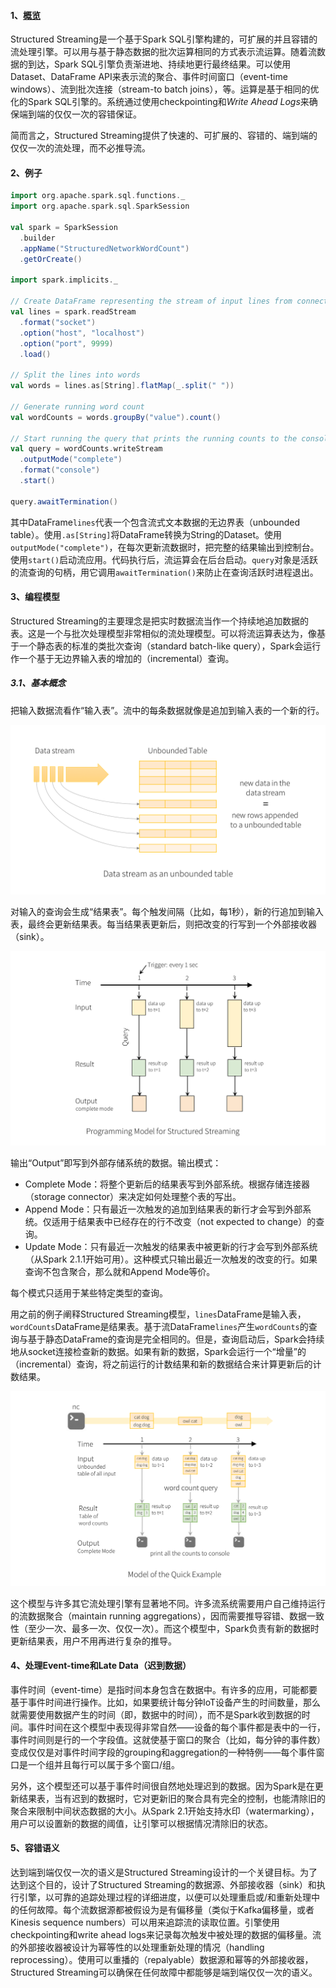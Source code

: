 #### 1、[概览](http://spark.apache.org/docs/2.2.0/structured-streaming-programming-guide.html#overview)

Structured Streaming是一个基于Spark SQL引擎构建的，可扩展的并且容错的流处理引擎。可以用与基于静态数据的批次运算相同的方式表示流运算。随着流数据的到达，Spark SQL引擎负责渐进地、持续地更行最终结果。可以使用Dataset、DataFrame API来表示流的聚合、事件时间窗口（event-time windows）、流到批次连接（stream-to batch joins），等。运算是基于相同的优化的Spark SQL引擎的。系统通过使用checkpointing和*Write Ahead Logs*来确保端到端的仅仅一次的容错保证。

简而言之，Structured Streaming提供了快速的、可扩展的、容错的、端到端的仅仅一次的流处理，而不必推导流。

#### 2、例子

```scala
import org.apache.spark.sql.functions._
import org.apache.spark.sql.SparkSession

val spark = SparkSession
  .builder
  .appName("StructuredNetworkWordCount")
  .getOrCreate()
  
import spark.implicits._

// Create DataFrame representing the stream of input lines from connection to localhost:9999
val lines = spark.readStream
  .format("socket")
  .option("host", "localhost")
  .option("port", 9999)
  .load()

// Split the lines into words
val words = lines.as[String].flatMap(_.split(" "))

// Generate running word count
val wordCounts = words.groupBy("value").count()

// Start running the query that prints the running counts to the console
val query = wordCounts.writeStream
  .outputMode("complete")
  .format("console")
  .start()

query.awaitTermination()
```

其中DataFrame`lines`代表一个包含流式文本数据的无边界表（unbounded table）。使用`.as[String]`将DataFrame转换为String的Dataset。使用`outputMode("complete")`，在每次更新流数据时，把完整的结果输出到控制台。使用`start()`启动流应用。代码执行后，流运算会在后台启动。`query`对象是活跃的流查询的句柄，用它调用`awaitTermination()`来防止在查询活跃时进程退出。

#### 3、编程模型

Structured Streaming的主要理念是把实时数据流当作一个持续地追加数据的表。这是一个与批次处理模型非常相似的流处理模型。可以将流运算表达为，像基于一个静态表的标准的类批次查询（standard batch-like query），Spark会运行作一个基于无边界输入表的增加的（incremental）查询。

##### 3.1、基本概念

把输入数据流看作“输入表”。流中的每条数据就像是追加到输入表的一个新的行。

![Stream as a Table](/assets/structured-streaming-stream-as-a-table.png)

对输入的查询会生成“结果表”。每个触发间隔（比如，每1秒），新的行追加到输入表，最终会更新结果表。每当结果表更新后，则把改变的行写到一个外部接收器（sink）。

![Model](/assets/structured-streaming-model.png)

输出“Output”即写到外部存储系统的数据。输出模式：

- Complete Mode：将整个更新后的结果表写到外部系统。根据存储连接器（storage connector）来决定如何处理整个表的写出。
- Append Mode：只有最近一次触发的追加到结果表的新行才会写到外部系统。仅适用于结果表中已经存在的行不改变（not expected to change）的查询。
- Update Mode：只有最近一次触发的结果表中被更新的行才会写到外部系统（从Spark 2.1.1开始可用）。这种模式只输出最近一次触发的改变的行。如果查询不包含聚合，那么就和Append Mode等价。

每个模式只适用于某些特定类型的查询。

用之前的例子阐释Structured Streaming模型，`lines`DataFrame是输入表，`wordCounts`DataFrame是结果表。基于流DataFrame`lines`产生`wordCounts`的查询与基于静态DataFrame的查询是完全相同的。但是，查询启动后，Spark会持续地从socket连接检查新的数据。如果有新的数据，Spark会运行一个“增量”的（incremental）查询，将之前运行的计数结果和新的数据结合来计算更新后的计数结果。

![Model](/assets/structured-streaming-example-model.png)

这个模型与许多其它流处理引擎有显著地不同。许多流系统需要用户自己维持运行的流数据聚合（maintain running aggregations），因而需要推导容错、数据一致性（至少一次、最多一次、仅仅一次）。而这个模型中，Spark负责有新的数据时更新结果表，用户不用再进行复杂的推导。

#### 4、处理Event-time和Late Data（迟到数据）

事件时间（event-time）是指时间本身包含在数据中。有许多的应用，可能都要基于事件时间进行操作。比如，如果要统计每分钟IoT设备产生的时间数量，那么就需要使用数据产生的时间（即，数据中的时间），而不是Spark收到数据的时间。事件时间在这个模型中表现得非常自然——设备的每个事件都是表中的一行，事件时间则是行的一个字段值。这就使基于窗口的聚合（比如，每分钟的事件数）变成仅仅是对事件时间字段的grouping和aggregation的一种特例——每个事件窗口是一个组并且每行可以属于多个窗口/组。

另外，这个模型还可以基于事件时间很自然地处理迟到的数据。因为Spark是在更新结果表，当有迟到的数据时，它对更新旧的聚合具有完全的控制，也能清除旧的聚合来限制中间状态数据的大小。从Spark  2.1开始支持水印（watermarking），用户可以设置新的数据的阈值，让引擎可以根据情况清除旧的状态。

#### 5、容错语义

达到端到端仅仅一次的语义是Structured Streaming设计的一个关键目标。为了达到这个目的，设计了Structured Streaming的数据源、外部接收器（sink）和执行引擎，以可靠的追踪处理过程的详细进度，以便可以处理重启或/和重新处理中的任何故障。每个流数据源都被假设为是有偏移量（类似于Kafka偏移量，或者Kinesis sequence numbers）可以用来追踪流的读取位置。引擎使用checkpointing和write ahead logs来记录每次触发中被处理的数据的偏移量。流的外部接收器被设计为幂等性的以处理重新处理的情况（handling reprocessing）。使用可以重播的（repalyable）数据源和幂等的外部接收器，Structured Streaming可以确保在任何故障中都能够是端到端仅仅一次的语义。

